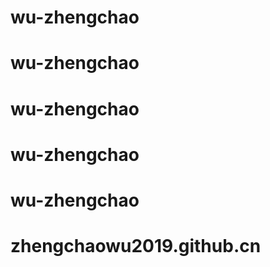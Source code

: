 # wu-zhengchao
# wu-zhengchao
# wu-zhengchao
# wu-zhengchao
# wu-zhengchao
# zhengchaowu2019.github.cn
